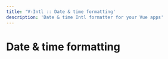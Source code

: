 ```yaml
---
title: 'V-Intl :: Date & time formatting'
description: 'Date & time Intl formatter for your Vue apps'
---
```


# Date & time formatting